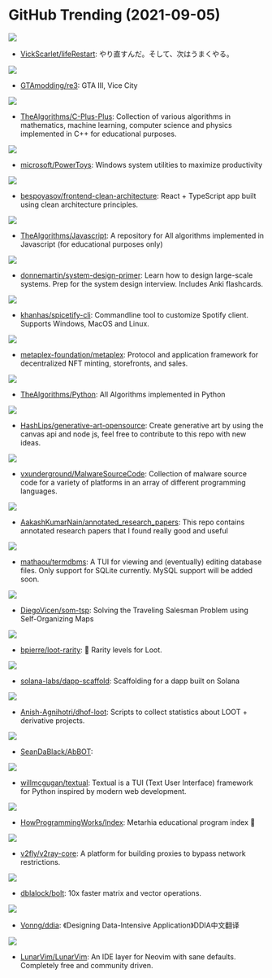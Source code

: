 # GitHub Trending (2021-09-05)

![](https://img.shields.io/badge/JavaScript-New%20832-green?style=flat-square&logo=appveyor)
- [VickScarlet/lifeRestart](https://github.com/VickScarlet/lifeRestart): やり直すんだ。そして、次はうまくやる。

![](https://img.shields.io/badge/C%2B%2B-New%20143-green?style=flat-square&logo=appveyor)
- [GTAmodding/re3](https://github.com/GTAmodding/re3): GTA III, Vice City

![](https://img.shields.io/badge/C%2B%2B-New%20202-green?style=flat-square&logo=appveyor)
- [TheAlgorithms/C-Plus-Plus](https://github.com/TheAlgorithms/C-Plus-Plus): Collection of various algorithms in mathematics, machine learning, computer science and physics implemented in C++ for educational purposes.

![](https://img.shields.io/badge/C%23-New%20125-green?style=flat-square&logo=appveyor)
- [microsoft/PowerToys](https://github.com/microsoft/PowerToys): Windows system utilities to maximize productivity

![](https://img.shields.io/badge/TypeScript-New%2026-green?style=flat-square&logo=appveyor)
- [bespoyasov/frontend-clean-architecture](https://github.com/bespoyasov/frontend-clean-architecture): React + TypeScript app built using clean architecture principles.

![](https://img.shields.io/badge/JavaScript-New%20244-green?style=flat-square&logo=appveyor)
- [TheAlgorithms/Javascript](https://github.com/TheAlgorithms/Javascript): A repository for All algorithms implemented in Javascript (for educational purposes only)

![](https://img.shields.io/badge/Python-New%20135-green?style=flat-square&logo=appveyor)
- [donnemartin/system-design-primer](https://github.com/donnemartin/system-design-primer): Learn how to design large-scale systems. Prep for the system design interview. Includes Anki flashcards.

![](https://img.shields.io/badge/JavaScript-New%2012-green?style=flat-square&logo=appveyor)
- [khanhas/spicetify-cli](https://github.com/khanhas/spicetify-cli): Commandline tool to customize Spotify client. Supports Windows, MacOS and Linux.

![](https://img.shields.io/badge/Rust-New%2077-green?style=flat-square&logo=appveyor)
- [metaplex-foundation/metaplex](https://github.com/metaplex-foundation/metaplex): Protocol and application framework for decentralized NFT minting, storefronts, and sales.

![](https://img.shields.io/badge/Python-New%2093-green?style=flat-square&logo=appveyor)
- [TheAlgorithms/Python](https://github.com/TheAlgorithms/Python): All Algorithms implemented in Python

![](https://img.shields.io/badge/JavaScript-New%2065-green?style=flat-square&logo=appveyor)
- [HashLips/generative-art-opensource](https://github.com/HashLips/generative-art-opensource): Create generative art by using the canvas api and node js, feel free to contribute to this repo with new ideas.

![](https://img.shields.io/badge/Assembly-New%2040-green?style=flat-square&logo=appveyor)
- [vxunderground/MalwareSourceCode](https://github.com/vxunderground/MalwareSourceCode): Collection of malware source code for a variety of platforms in an array of different programming languages.

![](https://img.shields.io/badge/none-New%2032-green?style=flat-square&logo=appveyor)
- [AakashKumarNain/annotated_research_papers](https://github.com/AakashKumarNain/annotated_research_papers): This repo contains annotated research papers that I found really good and useful

![](https://img.shields.io/badge/Go-New%20147-green?style=flat-square&logo=appveyor)
- [mathaou/termdbms](https://github.com/mathaou/termdbms): A TUI for viewing and (eventually) editing database files. Only support for SQLite currently. MySQL support will be added soon.

![](https://img.shields.io/badge/Python-New%2065-green?style=flat-square&logo=appveyor)
- [DiegoVicen/som-tsp](https://github.com/DiegoVicen/som-tsp): Solving the Traveling Salesman Problem using Self-Organizing Maps

![](https://img.shields.io/badge/TypeScript-New%2013-green?style=flat-square&logo=appveyor)
- [bpierre/loot-rarity](https://github.com/bpierre/loot-rarity): 💠 Rarity levels for Loot.

![](https://img.shields.io/badge/TypeScript-New%209-green?style=flat-square&logo=appveyor)
- [solana-labs/dapp-scaffold](https://github.com/solana-labs/dapp-scaffold): Scaffolding for a dapp built on Solana

![](https://img.shields.io/badge/JavaScript-New%2033-green?style=flat-square&logo=appveyor)
- [Anish-Agnihotri/dhof-loot](https://github.com/Anish-Agnihotri/dhof-loot): Scripts to collect statistics about LOOT + derivative projects.

![](https://img.shields.io/badge/Python-New%2070-green?style=flat-square&logo=appveyor)
- [SeanDaBlack/AbBOT](https://github.com/SeanDaBlack/AbBOT): 

![](https://img.shields.io/badge/Python-New%2022-green?style=flat-square&logo=appveyor)
- [willmcgugan/textual](https://github.com/willmcgugan/textual): Textual is a TUI (Text User Interface) framework for Python inspired by modern web development.

![](https://img.shields.io/badge/JavaScript-New%208-green?style=flat-square&logo=appveyor)
- [HowProgrammingWorks/Index](https://github.com/HowProgrammingWorks/Index): Metarhia educational program index 📖

![](https://img.shields.io/badge/Go-New%2030-green?style=flat-square&logo=appveyor)
- [v2fly/v2ray-core](https://github.com/v2fly/v2ray-core): A platform for building proxies to bypass network restrictions.

![](https://img.shields.io/badge/C%2B%2B-New%20128-green?style=flat-square&logo=appveyor)
- [dblalock/bolt](https://github.com/dblalock/bolt): 10x faster matrix and vector operations.

![](https://img.shields.io/badge/Python-New%2026-green?style=flat-square&logo=appveyor)
- [Vonng/ddia](https://github.com/Vonng/ddia): 《Designing Data-Intensive Application》DDIA中文翻译

![](https://img.shields.io/badge/Lua-New%2015-green?style=flat-square&logo=appveyor)
- [LunarVim/LunarVim](https://github.com/LunarVim/LunarVim): An IDE layer for Neovim with sane defaults. Completely free and community driven.

